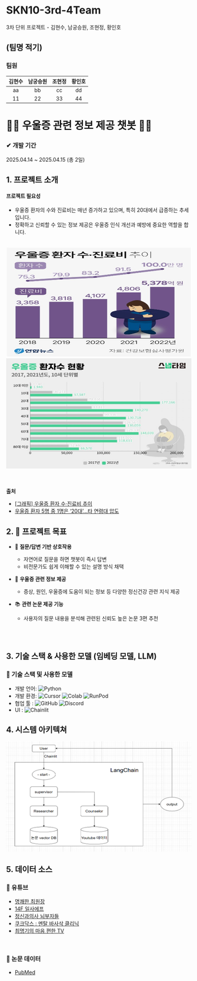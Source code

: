 # SKN10-3rd-4Team

3차 단위 프로젝트 - 김현수, 남궁승원, 조현정, 황인호


## (팀명 적기)
### 팀원

| 김현수 | 남궁승원 | 조현정 | 황인호 |
|:----------:|:----------:|:----------:|:----------:|
| aa | bb | cc | dd |
| 11 | 22 | 33 | 44 |

</div>

# 🤖💬 우울증 관련 정보 제공 챗봇 🤖💬

### ✔ 개발 기간                                                  
2025.04.14 ~ 2025.04.15 (총 2일)

## 1. 프로젝트 소개
#### 프로젝트 필요성

- 우울증 환자의 수와 진료비는 매년 증가하고 있으며, 특히 20대에서 급증하는 추세입니다.  
- 정확하고 신뢰할 수 있는 정보 제공은 우울증 인식 개선과 예방에 중요한 역할을 합니다.
<br>

<img src="images/depression-stats.png" alt="우울증 통계" width="600" height="300"/>
<img src="images/depression_ver2.png" alt="우울증 통계" width="600" height="300"/>

<br><br>
**출처**  
- [[그래픽] 우울증 환자 수·진료비 추이](https://www.yna.co.kr/view/GYH20240110000200044)
- [우울증 환자 5명 중 1명은 ‘20대’...타 연령대 압도](https://www.edaily.co.kr/News/Read?newsId=02046726632365000&mediaCodeNo=257)

## 2. 🎯 프로젝트 목표
- 💬 **질문/답변 기반 상호작용**  
  - 자연어로 질문을 하면 챗봇이 즉시 답변
  - 비전문가도 쉽게 이해할 수 있는 설명 방식 채택

- 🧠 **우울증 관련 정보 제공**  
  - 증상, 원인, 우울증에 도움이 되는 정보 등 다양한 정신건강 관련 지식 제공

- 📚 **관련 논문 제공 기능**  
  - 사용자의 질문 내용을 분석해 관련된 신뢰도 높은 논문 3편 추천

<br><br>

## 3. 기술 스택 & 사용한 모델 (임베딩 모델, LLM)
### 🧰 기술 스택 및 사용한 모델

- 개발 언어: ![Python](https://img.shields.io/badge/-Python-3776AB?logo=python&logoColor=white)
- 개발 환경: ![Cursor](https://img.shields.io/badge/-Cursor-1A1A1A?logo=cursor&logoColor=white)  ![Colab](https://img.shields.io/badge/-Google%20Colab-F9AB00?logo=googlecolab&logoColor=white)  ![RunPod](https://img.shields.io/badge/-RunPod-5F43DC?logo=cloud&logoColor=white)
- 협업 툴 : ![GitHub](https://img.shields.io/badge/-GitHub-181717?logo=github&logoColor=white)  ![Discord](https://img.shields.io/badge/-Discord-5865F2?logo=discord&logoColor=white)
- UI : ![Chainlit](https://img.shields.io/badge/-Chainlit-4385F5?logo=lightning&logoColor=white)


## 4. 시스템 아키텍쳐
<img src="images/chatbot_Flowchart.png" alt="우울증 통계" width="600" height="300"/>

<br>

## 5. 데이터 소스
### 🎥 유튜브
-  [명쾌한 최원장](https://www.youtube.com/@clearheal)
-  [14F 일사에프](https://www.youtube.com/@14FMBC)
-  [정신과의사 뇌부자들](https://www.youtube.com/@brainrich6)
-  [쿠크닥스 : 멘탈 바사삭 클리닉](https://www.youtube.com/@%EB%A9%98%ED%83%88%EB%B0%94%EC%82%AC%EC%82%AD%ED%81%B4%EB%A6%AC%EB%8B%89/featured)
-  [최명기의 마음 편한 TV](https://www.youtube.com/@%EC%B5%9C%EB%AA%85%EA%B8%B0%EC%9D%98%EB%A7%88%EC%9D%8C%ED%8E%B8%ED%95%9CTV)
<br>

### 📄 논문 데이터
-  [PubMed](https://pubmed.ncbi.nlm.nih.gov/)